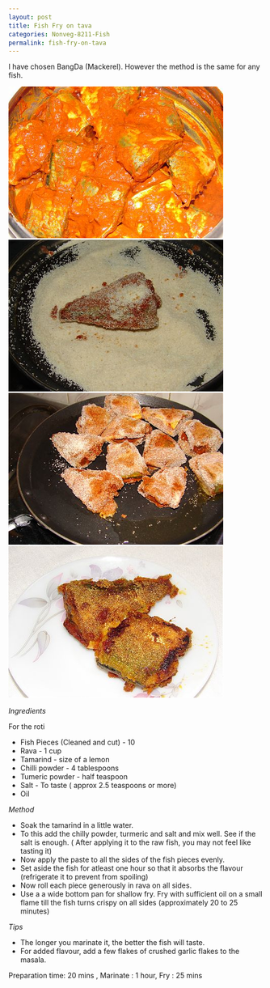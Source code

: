 ```yaml
---
layout: post
title: Fish Fry on tava
categories: Nonveg-8211-Fish
permalink: fish-fry-on-tava
---
```


I have chosen BangDa (Mackerel). However the method is the same for any fish.

<img src="/images/40t.jpg" style="height:300px;width:425px" />
<img src="/images/41t.jpg" style="height:300px;width:425px" />
<img src="/images/42t.jpg" style="height:300px;width:425px" />
<img src="/images/43t.jpg" style="height:300px;width:425px" />

_Ingredients_

For the roti 

* Fish Pieces (Cleaned and cut) - 10
* Rava - 1 cup
* Tamarind - size of a lemon
* Chilli powder - 4 tablespoons
* Tumeric powder - half teaspoon
* Salt - To taste ( approx 2.5 teaspoons or more)
* Oil
    
_Method_

* Soak the tamarind in a little water.
* To this add the chilly powder, turmeric and salt and mix well. See if the salt is enough. ( After applying it to the raw fish, you may not feel like tasting it)
* Now apply the paste to all the sides of the fish pieces evenly. 
* Set aside the fish for atleast one hour so that it absorbs the flavour (refrigerate it to prevent from spoiling)
* Now roll each piece generously in rava on all sides.
* Use a a wide bottom pan for shallow fry. Fry with sufficient oil on a small flame till the fish turns crispy on all sides (approximately 20 to 25 minutes)
    
_Tips_

* The longer you marinate it, the better the fish will taste.
* For added flavour, add a few flakes of crushed garlic flakes to the masala.

Preparation time: 20 mins ,  Marinate : 1 hour,  Fry : 25 mins
